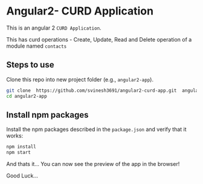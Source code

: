 # Angular2- CURD Application

This is an angular 2 `CURD Application`.

This has curd operations - Create, Update, Read and Delete operation of  a  module named `contacts`



## Steps to use

Clone this repo into new project folder (e.g., `angular2-app`).
```bash
git clone  https://github.com/svinesh3691/angular2-curd-app.git  angular2-app
cd angular2-app
```
## Install npm packages

Install the npm packages described in the `package.json` and verify that it works:
```bash
npm install
npm start
```
And thats it... You can now see the preview of the app in the browser!

Good Luck...
